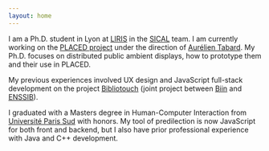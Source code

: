 ```yaml
---
layout: home
---
```


I am a Ph.D. student in Lyon at [LIRIS](http://liris.cnrs.fr/) in the [SICAL](http://liris.cnrs.fr/equipes?id=73) team. I am currently working on the [PLACED project](http://www.placedproject.eu) under the direction of [Aurélien Tabard](http://www.tabard.fr). My Ph.D. focuses on distributed public ambient displays, how to prototype them and their use in PLACED.

My previous experiences involved UX design and JavaScript full-stack development on the project [Bibliotouch](https://github.com/biinlab/bibliotouch) (joint project between [Biin](http://www.biin.fr) and [ENSSIB](http://www.enssib.fr)).

I graduated with a Masters degree in Human-Computer Interaction from [Université Paris Sud](https://www.universite-paris-saclay.fr/en/education/master/m2-interaction-human-computer-interaction-hci#presentation-m2) with honors. My tool of predilection is now JavaScript for both front and backend, but I also have prior professional experience with Java and C++ development.